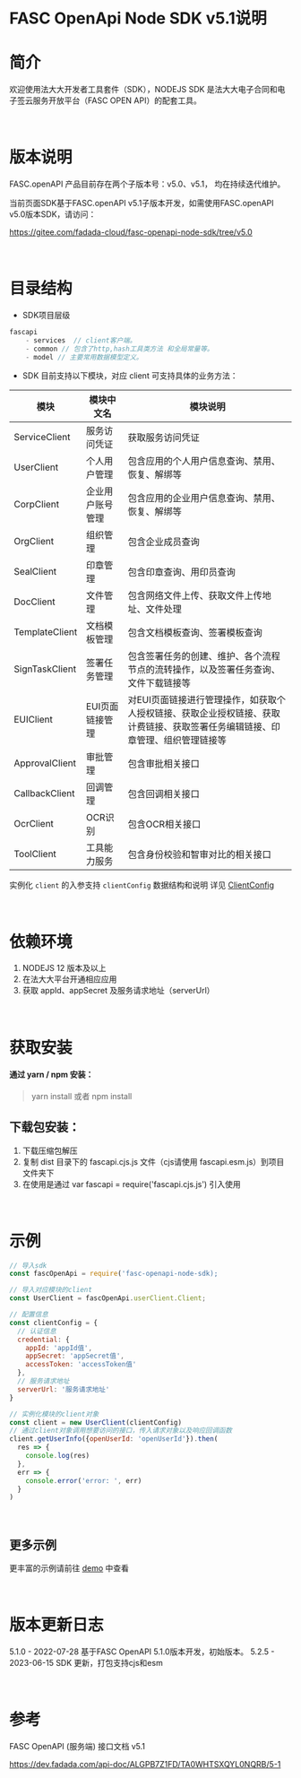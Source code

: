 # FASC OpenApi Node SDK v5.1说明

# 简介

欢迎使用法大大开发者工具套件（SDK），NODEJS SDK 是法大大电子合同和电子签云服务开放平台（FASC OPEN API）的配套工具。

<br />

# 版本说明

FASC.openAPI 产品目前存在两个子版本号：v5.0、v5.1， 均在持续迭代维护。 

当前页面SDK基于FASC.openAPI v5.1子版本开发，如需使用FASC.openAPI v5.0版本SDK，请访问： 

https://gitee.com/fadada-cloud/fasc-openapi-node-sdk/tree/v5.0

<br />

# 目录结构
- SDK项目层级     
```js
fascapi
	- services  // client客户端。
	- common // 包含了http,hash工具类方法 和全局常量等。
	- model // 主要常用数据模型定义。
```

- SDK 目前支持以下模块，对应 client 可支持具体的业务方法：

| 模块           | 模块中文名       | 模块说明                                                             |
| -------------- | ---------------- |------------------------------------------------------------------|
| ServiceClient  | 服务访问凭证     | 获取服务访问凭证                                                         |
| UserClient     | 个人用户管理     | 包含应用的个人用户信息查询、禁用、恢复、解绑等                                          |
| CorpClient     | 企业用户账号管理 | 包含应用的企业用户信息查询、禁用、恢复、解绑等                                          |
| OrgClient      | 组织管理         | 包含企业成员查询                                                         |
| SealClient     | 印章管理         | 包含印章查询、用印员查询                                                     |
| DocClient      | 文件管理         | 包含网络文件上传、获取文件上传地址、文件处理                                           |
| TemplateClient | 文档模板管理     | 包含文档模板查询、签署模板查询                                                  |
| SignTaskClient | 签署任务管理     | 包含签署任务的创建、维护、各个流程节点的流转操作，以及签署任务查询、文件下载链接等                        |
| EUIClient      | EUI页面链接管理  | 对EUI页面链接进行管理操作，如获取个人授权链接、获取企业授权链接、获取计费链接、获取签署任务编辑链接、印章管理、组织管理链接等 |
| ApprovalClient      | 审批管理         | 包含审批相关接口                                                         |
| CallbackClient      | 回调管理         | 包含回调相关接口                                                         |
| OcrClient      | OCR识别         | 包含OCR相关接口                                                         |
| ToolClient      | 工具能力服务         | 包含身份校验和智审对比的相关接口                                                         |

实例化 `client` 的入参支持 `clientConfig` 数据结构和说明 详见 [ClientConfig](https://gitee.com/fadada-cloud/fasc-openapi-node-sdk/blob/master/src/common/interface.ts)

<br />

# 依赖环境

1. NODEJS 12 版本及以上
2. 在法大大平台开通相应应用
3. 获取 appId、appSecret 及服务请求地址（serverUrl） 

<br />

# 获取安装

#### 通过 yarn / npm 安装：

>  yarn install 或者 npm install

## 下载包安装：

1. 下载压缩包解压
2. 复制 dist 目录下的 fascapi.cjs.js 文件（cjs请使用 fascapi.esm.js）到项目文件夹下
3. 在使用是通过 var fascapi = require('fascapi.cjs.js') 引入使用

<br/>

# 示例

```js
// 导入sdk
const fascOpenApi = require('fasc-openapi-node-sdk);

// 导入对应模块的client
const UserClient = fascOpenApi.userClient.Client;

// 配置信息
const clientConfig = {
  // 认证信息
  credential: {
    appId: 'appId值',
    appSecret: 'appSecret值',
    accessToken: 'accessToken值'
  },
  // 服务请求地址
  serverUrl: '服务请求地址'
}

// 实例化模块的client对象
const client = new UserClient(clientConfig)
// 通过client对象调用想要访问的接口，传入请求对象以及响应回调函数
client.getUserInfo({openUserId: 'openUserId'}).then(
  res => {
    console.log(res)
  },
  err => {
    console.error('error: ', err)
  }
)

```
<br />

## 更多示例

更丰富的示例请前往 [demo](https://gitee.com/fadada-cloud/fasc-openapi-node-sdk-demo/master) 中查看

<br />

# 版本更新日志

5.1.0 - 2022-07-28   基于FASC OpenAPI 5.1.0版本开发，初始版本。
5.2.5 - 2023-06-15   SDK 更新，打包支持cjs和esm

<br />

# 参考

FASC OpenAPI (服务端) 接口文档 v5.1

https://dev.fadada.com/api-doc/ALGPB7Z1FD/TA0WHTSXQYL0NQRB/5-1